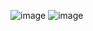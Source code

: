 
![image](https://user-images.githubusercontent.com/32914889/151856216-8c3250b9-adbf-4178-a0e3-6abf7d3136d0.png)
![image](https://user-images.githubusercontent.com/32914889/151858118-591688db-c9ba-4115-b9c4-f3730ece927a.png)

